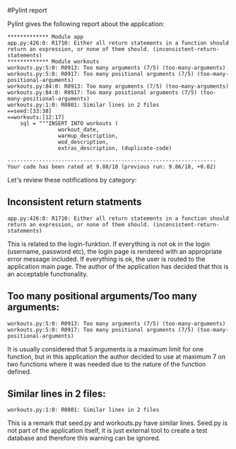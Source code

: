 #Pylint report

Pylint gives the following report about the application:

```
************* Module app
app.py:426:0: R1710: Either all return statements in a function should return an expression, or none of them should. (inconsistent-return-statements)
************* Module workouts
workouts.py:5:0: R0913: Too many arguments (7/5) (too-many-arguments)
workouts.py:5:0: R0917: Too many positional arguments (7/5) (too-many-positional-arguments)
workouts.py:84:0: R0913: Too many arguments (7/5) (too-many-arguments)
workouts.py:84:0: R0917: Too many positional arguments (7/5) (too-many-positional-arguments)
workouts.py:1:0: R0801: Similar lines in 2 files
==seed:[33:38]
==workouts:[12:17]
    sql = """INSERT INTO workouts (
                workout_date,
                warmup_description,
                wod_description,
                extras_description, (duplicate-code)

------------------------------------------------------------------
Your code has been rated at 9.88/10 (previous run: 9.86/10, +0.02)

```
Let's review these notifications by category:

## Inconsistent return statments

```
app.py:426:0: R1710: Either all return statements in a function should return an expression, or none of them should. (inconsistent-return-statements)
```
This is related to the login-funktion. If everything is not ok in the login (username, password etc), the login page is rendered with an appropriate error message included. If everything is ok, the user is routed to the application main page. The author of the application has decided that this is an acceptable functionality.

## Too many positional arguments/Too many arguments:
```
workouts.py:5:0: R0913: Too many arguments (7/5) (too-many-arguments)
workouts.py:5:0: R0917: Too many positional arguments (7/5) (too-many-positional-arguments)
```
It is usually considered that 5 arguments is a maximum limit for one function, but in this application the author decided to use at maximum 7 on two functions where it was needed due to the nature of the function defined.


## Similar lines in 2 files:
```
workouts.py:1:0: R0801: Similar lines in 2 files
```
This is a remark that seed.py and workouts.py have similar lines. Seed.py is not part of the application itself, it is just external tool to create a test database and therefore this warning can be ignored.


